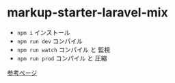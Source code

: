 # markup-starter-laravel-mix
- `npm i` インストール
- `npm run dev` コンパイル
- `npm run watch` コンパイル と 監視
- `npm run prod` コンパイル と 圧縮

[参考ページ](https://readouble.com/laravel/5.5/ja/mix.html)